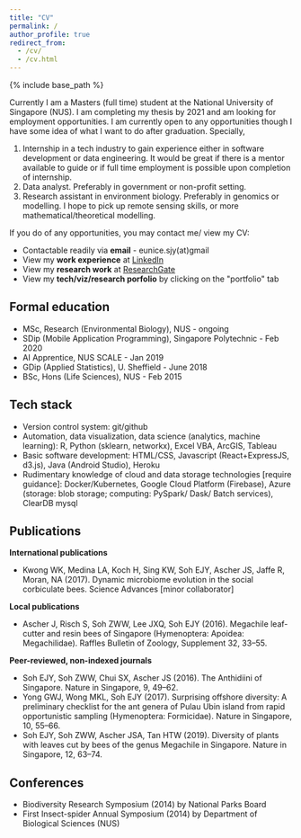 ```yaml
---
title: "CV"
permalink: /
author_profile: true
redirect_from: 
  - /cv/
  - /cv.html
---
```


{% include base_path %}

Currently I am a Masters (full time) student at the National University of Singapore (NUS). I am completing my thesis by 2021 and am looking for employment opportunities. I am currently open to any opportunities though I have some idea of what I want to do after graduation. Specially, 

1) Internship in a tech industry to gain experience either in software development or data engineering. It would be great if there is a mentor available to guide or if full time employment is possible upon completion of internship.
2) Data analyst. Preferably in government or non-profit setting.
3) Research assistant in environment biology. Preferably in genomics or modelling. I hope to pick up remote sensing skills, or more mathematical/theoretical modelling.

If you do of any opportunities, you may contact me/ view my CV:

- Contactable readily via **email** - eunice.sjy(at)gmail
- View my **work experience** at [LinkedIn](https://www.linkedin.com/in/eunicesoh/)
- View my **research work** at [ResearchGate](https://www.researchgate.net/profile/Eunice_Soh2/research)
- View my **tech/viz/research porfolio** by clicking on the "portfolio" tab

## Formal education

- MSc, Research (Environmental Biology), NUS - ongoing
- SDip (Mobile Application Programming), Singapore Polytechnic - Feb 2020
- AI Apprentice, NUS SCALE - Jan 2019 
- GDip (Applied Statistics), U. Sheffield - June 2018
- BSc, Hons (Life Sciences), NUS - Feb 2015 

## Tech stack

- Version control system: git/github
- Automation, data visualization, data science (analytics, machine learning): R, Python (sklearn, networkx), Excel VBA, ArcGIS, Tableau 
- Basic software development: HTML/CSS, Javascript (React+ExpressJS, d3.js), Java (Android Studio), Heroku
- Rudimentary knowledge of cloud and data storage technologies [require guidance]: Docker/Kubernetes, Google Cloud Platform (Firebase), Azure (storage: blob storage; computing: PySpark/ Dask/ Batch services), ClearDB mysql

## Publications

**International publications**
- Kwong WK, Medina LA, Koch H, Sing KW, Soh EJY, Ascher JS, Jaffe R, Moran, NA (2017). Dynamic microbiome evolution in the social corbiculate bees. Science Advances [minor collaborator]

**Local publications**
- Ascher J, Risch S, Soh ZWW, Lee JXQ, Soh EJY (2016). Megachile leaf-cutter and resin bees of Singapore (Hymenoptera: Apoidea: Megachilidae). Raffles Bulletin of Zoology, Supplement 32, 33–55. 

**Peer-reviewed, non-indexed journals**
- Soh EJY, Soh ZWW, Chui SX, Ascher JS (2016). The Anthidiini of Singapore. Nature in Singapore, 9, 49–62.
- Yong GWJ, Wong MKL, Soh EJY (2017). Surprising offshore diversity: A preliminary checklist for the ant genera of Pulau Ubin island from rapid opportunistic sampling (Hymenoptera: Formicidae). Nature in Singapore, 10, 55–66. 
- Soh EJY, Soh ZWW, Ascher JSA, Tan HTW (2019). Diversity of plants with leaves cut by bees of the genus Megachile in Singapore. Nature in Singapore, 12, 63–74.

## Conferences

- Biodiversity Research Symposium (2014) by National Parks Board
- First Insect-spider Annual Symposium (2014) by Department of Biological Sciences (NUS)


